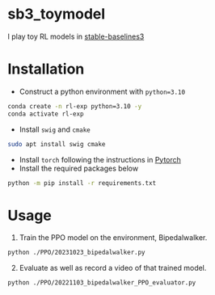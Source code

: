# sb3_toymodel
I play toy RL models in [stable-baselines3](https://stable-baselines3.readthedocs.io/en/master/)

# Installation
+ Construct a python environment with `python=3.10`
```bash
conda create -n rl-exp python=3.10 -y
conda activate rl-exp
```
+ Install `swig` and `cmake`
```bash
sudo apt install swig cmake
```
+ Install `torch` following the instructions in [Pytorch](https://pytorch.org/)
+ Install the required packages below
```bash
python -m pip install -r requirements.txt
```

# Usage
1. Train the PPO model on the environment, Bipedalwalker.
```bash
python ./PPO/20231023_bipedalwalker.py
```
2. Evaluate as well as record a video of that trained model.
```bash
python ./PPO/20221103_bipedalwalker_PPO_evaluator.py
```